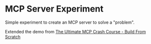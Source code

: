 # MCP Server Experiment

Simple experiment to create an MCP server to solve a "problem".

Extended the demo from [The Ultimate MCP Crash Course - Build From Scratch](https://www.youtube.com/watch?v=ZoZxQwp1PiM)